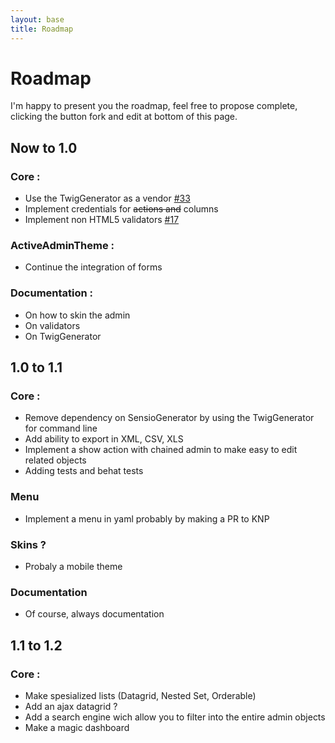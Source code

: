 ```yaml
---
layout: base
title: Roadmap
---
```


# Roadmap

I'm happy to present you the roadmap, feel free to propose complete, clicking the button fork and edit at bottom of this page.

## Now to 1.0

### Core :

* Use the TwigGenerator as a vendor [#33](https://github.com/cedriclombardot/AdmingeneratorGeneratorBundle/issues/33)
* Implement credentials for <strike>actions and</strike> columns
* Implement non HTML5 validators [#17](https://github.com/cedriclombardot/AdmingeneratorGeneratorBundle/issues/17)

### ActiveAdminTheme :

* Continue the integration of forms

### Documentation :

* On how to skin the admin
* On validators
* On TwigGenerator

## 1.0 to 1.1

### Core :

* Remove dependency on SensioGenerator by using the TwigGenerator for command line
* Add ability to export in XML, CSV, XLS
* Implement a show action with chained admin to make easy to edit related objects
* Adding tests and behat tests

### Menu

* Implement a menu in yaml probably by making a PR to KNP

### Skins ?

* Probaly a mobile theme

### Documentation

* Of course, always documentation

## 1.1 to 1.2

### Core :

* Make spesialized lists (Datagrid, Nested Set, Orderable)
* Add an ajax datagrid ?
* Add a search engine wich allow you to filter into the entire admin objects
* Make a magic dashboard